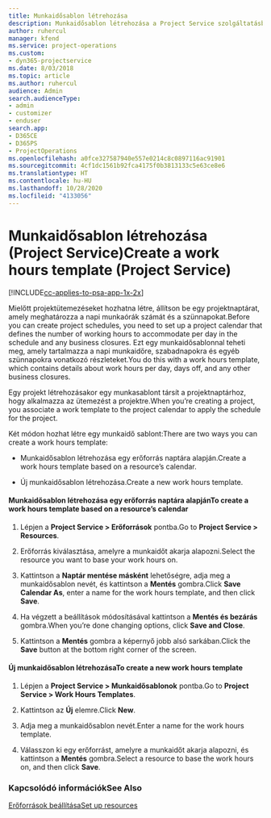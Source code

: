 ```yaml
---
title: Munkaidősablon létrehozása
description: Munkaidősablon létrehozása a Project Service szolgáltatásban
author: ruhercul
manager: kfend
ms.service: project-operations
ms.custom:
- dyn365-projectservice
ms.date: 8/03/2018
ms.topic: article
ms.author: ruhercul
audience: Admin
search.audienceType:
- admin
- customizer
- enduser
search.app:
- D365CE
- D365PS
- ProjectOperations
ms.openlocfilehash: a0fce327587940e557e0214c8c0897116ac91901
ms.sourcegitcommit: 4cf1dc1561b92fca4175f0b3813133c5e63ce8e6
ms.translationtype: HT
ms.contentlocale: hu-HU
ms.lasthandoff: 10/28/2020
ms.locfileid: "4133056"
---
```

# <a name="create-a-work-hours-template-project-service"></a><span data-ttu-id="5e841-103">Munkaidősablon létrehozása (Project Service)</span><span class="sxs-lookup"><span data-stu-id="5e841-103">Create a work hours template (Project Service)</span></span>

[!INCLUDE[cc-applies-to-psa-app-1x-2x](../includes/cc-applies-to-psa-app-1x-2x.md)]

<span data-ttu-id="5e841-104">Mielőtt projektütemezéseket hozhatna létre, állítson be egy projektnaptárat, amely meghatározza a napi munkaórák számát és a szünnapokat.</span><span class="sxs-lookup"><span data-stu-id="5e841-104">Before you can create project schedules, you need to set up a project calendar that defines the number of working hours to accommodate per day in the schedule and any business closures.</span></span> <span data-ttu-id="5e841-105">Ezt egy munkaidősablonnal teheti meg, amely tartalmazza a napi munkaidőre, szabadnapokra és egyéb szünnapokra vonatkozó részleteket.</span><span class="sxs-lookup"><span data-stu-id="5e841-105">You do this with a work hours template, which contains details about work hours per day, days off, and any other business closures.</span></span>  
  
 <span data-ttu-id="5e841-106">Egy projekt létrehozásakor egy munkasablont társít a projektnaptárhoz, hogy alkalmazza az ütemezést a projektre.</span><span class="sxs-lookup"><span data-stu-id="5e841-106">When you’re creating a project, you associate a work template to the project calendar to apply the schedule for the project.</span></span>  
  
 <span data-ttu-id="5e841-107">Két módon hozhat létre egy munkaidő sablont:</span><span class="sxs-lookup"><span data-stu-id="5e841-107">There are two ways you can create a work hours template:</span></span>  
  
-   <span data-ttu-id="5e841-108">Munkaidősablon létrehozása egy erőforrás naptára alapján.</span><span class="sxs-lookup"><span data-stu-id="5e841-108">Create a work hours template based on a resource’s calendar.</span></span>  
  
-   <span data-ttu-id="5e841-109">Új munkaidősablon létrehozása.</span><span class="sxs-lookup"><span data-stu-id="5e841-109">Create a new work hours template.</span></span>  
  
#### <a name="to-create-a-work-hours-template-based-on-a-resources-calendar"></a><span data-ttu-id="5e841-110">Munkaidősablon létrehozása egy erőforrás naptára alapján</span><span class="sxs-lookup"><span data-stu-id="5e841-110">To create a work hours template based on a resource’s calendar</span></span>  
  
1.  <span data-ttu-id="5e841-111">Lépjen a **Project Service > Erőforrások** pontba.</span><span class="sxs-lookup"><span data-stu-id="5e841-111">Go to **Project Service > Resources**.</span></span>  
  
2.  <span data-ttu-id="5e841-112">Erőforrás kiválasztása, amelyre a munkaidőt akarja alapozni.</span><span class="sxs-lookup"><span data-stu-id="5e841-112">Select the resource you want to base your work hours on.</span></span>  
  
3.  <span data-ttu-id="5e841-113">Kattintson a **Naptár mentése másként** lehetőségre, adja meg a munkaidősablon nevét, és kattintson a **Mentés** gombra.</span><span class="sxs-lookup"><span data-stu-id="5e841-113">Click **Save Calendar As**, enter a name for the work hours template, and then click **Save**.</span></span>  
  
4.  <span data-ttu-id="5e841-114">Ha végzett a beállítások módosításával kattintson a **Mentés és bezárás** gombra.</span><span class="sxs-lookup"><span data-stu-id="5e841-114">When you’re done changing options, click **Save and Close**.</span></span>  
  
5.  <span data-ttu-id="5e841-115">Kattintson a **Mentés** gombra a képernyő jobb alsó sarkában.</span><span class="sxs-lookup"><span data-stu-id="5e841-115">Click the **Save** button at the bottom right corner of the screen.</span></span>  
  
#### <a name="to-create-a-new-work-hours-template"></a><span data-ttu-id="5e841-116">Új munkaidősablon létrehozása</span><span class="sxs-lookup"><span data-stu-id="5e841-116">To create a new work hours template</span></span>  
  
1.  <span data-ttu-id="5e841-117">Lépjen a **Project Service > Munkaidősablonok** pontba.</span><span class="sxs-lookup"><span data-stu-id="5e841-117">Go to **Project Service > Work Hours Templates**.</span></span>  
  
2.  <span data-ttu-id="5e841-118">Kattintson az **Új** elemre.</span><span class="sxs-lookup"><span data-stu-id="5e841-118">Click **New**.</span></span>  
  
3.  <span data-ttu-id="5e841-119">Adja meg a munkaidősablon nevét.</span><span class="sxs-lookup"><span data-stu-id="5e841-119">Enter a name for the work hours template.</span></span>  
  
4.  <span data-ttu-id="5e841-120">Válasszon ki egy erőforrást, amelyre a munkaidőt akarja alapozni, és kattintson a **Mentés** gombra.</span><span class="sxs-lookup"><span data-stu-id="5e841-120">Select a resource to base the work hours on, and then click **Save**.</span></span>  
  
### <a name="see-also"></a><span data-ttu-id="5e841-121">Kapcsolódó információk</span><span class="sxs-lookup"><span data-stu-id="5e841-121">See Also</span></span>  
 [<span data-ttu-id="5e841-122">Erőforrások beállítása</span><span class="sxs-lookup"><span data-stu-id="5e841-122">Set up resources</span></span>](../psa/set-up-resources.md)
